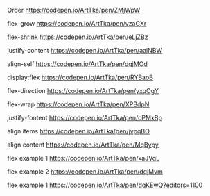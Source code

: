 
Order
https://codepen.io/ArtTka/pen/ZMjWpW

flex-grow
https://codepen.io/ArtTka/pen/vzaGXr


flex-shrink
https://codepen.io/ArtTka/pen/eLjZBz


justify-content
https://codepen.io/ArtTka/pen/aajNBW

align-self
https://codepen.io/ArtTka/pen/dqjMOd

display:flex
https://codepen.io/ArtTka/pen/RYBaoB

flex-direction
https://codepen.io/ArtTka/pen/yxqOgY


flex-wrap
https://codepen.io/ArtTka/pen/XPBdpN

justify-fontent
https://codepen.io/ArtTka/pen/oPMxBp

align items
https://codepen.io/ArtTka/pen/jvpqBO

align content
https://codepen.io/ArtTka/pen/MqBypy


flex example 1
https://codepen.io/ArtTka/pen/xaJVqL

flex example 2
https://codepen.io/ArtTka/pen/dqjMvm

flex example 1
https://codepen.io/ArtTka/pen/dqKEwQ?editors=1100
